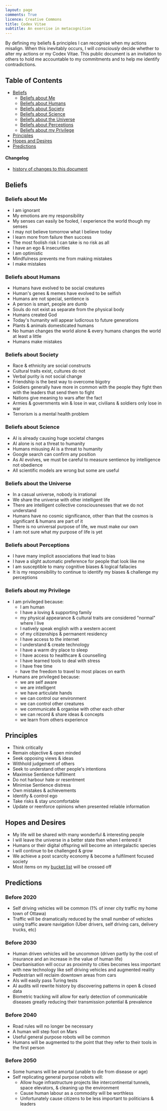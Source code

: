 ```yaml
---
layout: page
comments: True
licence: Creative Commons
title: Codex Vitae
subtitle: An exercise in metacognition
---
```


By defining my beliefs & principles I can recognise when my actions misalign. When this inevitably occurs, I will *consciously* decide whether to alter my actions or my Codex Vitae. This public document is an invitation to others to hold me accountable to my commitments and to help me identify contradictions.


## Table of Contents

- [Beliefs](#beliefs)
  - [Beliefs about Me](#beliefs-about-me)
  - [Beliefs about Humans](#beliefs-about-humans)
  - [Beliefs about Society](#beliefs-about-society)
  - [Beliefs about Science](#beliefs-about-science)
  - [Beliefs about the Universe](#beliefs-about-the-universe)
  - [Beliefs about Perceptions](#beliefs-about-perceptions)
  - [Beliefs about my Privilege](#beliefs-about-my-privilege)
- [Principles](#principles)
- [Hopes and Desires](#hopes-and-desires)
- [Predictions](#predictions)


#### Changelog
- [history of changes to this document](https://github.com/gregology/gregology.github.io/commits/master/codex.md)


## Beliefs


### Beliefs about Me

- I am ignorant
- My emotions are my responsibility
- My senses can easily be fooled, I experience the world though my senses
- I may not believe tomorrow what I believe today
- I learn more from failure then success
- The most foolish risk I can take is no risk as all
- I have an ego & insecurities
- I am optimistic
- Mindfulness prevents me from making mistakes
- I make mistakes


### Beliefs about Humans

- Humans have evolved to be social creatures
- Human's genes & memes have evolved to be selfish
- Humans are not special, sentience is
- A person is smart, people are dumb
- Souls do not exist as separate from the physical body
- Humans created God
- Today's humanity will appear ludicrous to future generations
- Plants & animals domesticated humans
- No human changes the world alone & every humans changes the world at least a little
- Humans make mistakes


### Beliefs about Society

- Race & ethnicity are social constructs
- Cultural traits exist, cultures do not
- Verbal purity is not social change
- Friendship is the best way to overcome bigotry
- Soldiers generally have more in common with the people they fight then with the leaders that send them to fight
- Nations give meaning to wars after the fact
- Armies & governments win & lose in war, civilians & soldiers only lose in war
- Terrorism is a mental health problem


### Beliefs about Science

- AI is already causing huge societal changes
- AI alone is not a threat to humanity
- Humans misusing AI is a threat to humanity
- Google search can confirm any position
- As AI evolves, we must be careful to measure sentience by intelligence not obedience
- All scientific models are wrong but some are useful


### Beliefs about the Universe

- In a casual universe, nobody is irrational
- We share the universe with other intelligent life
- There are intelligent collective consciousnesses that we do not understand
- Humans have no cosmic significance, other than that the cosmos is significant & humans are part of it
- There is no universal purpose of life, we must make our own
- I am not sure what my purpose of life is yet


### Beliefs about Perceptions

- I have many implicit associations that lead to bias
- I have a slight automatic preference for people that look like me
- I am susceptible to many cognitive biases & logical fallacies
- It is my responsibility to continue to identify my biases & challenge my perceptions


### Beliefs about my Privilege

- I am privileged because:
  - I am human
  - I have a loving & supporting family
  - my physical appearance & cultural traits are considered "normal" where I live
  - I natively speak english with a western accent
  - of my citizenships & permanent residency
  - I have access to the internet
  - I understand & create technology
  - I have a warm dry place to sleep
  - I have access to healthcare & counselling
  - I have learned tools to deal with stress
  - I have free time
  - have the freedom to travel to most places on earth
- Humans are privileged because:
  - we are self aware
  - we are intelligent
  - we have articulate hands
  - we can control our environment
  - we can control other creatures
  - we communicate & organise with other each other
  - we can record & share ideas & concepts
  - we learn from others experience


## Principles

- Think critically
- Remain objective & open minded
- Seek opposing views & ideas
- Withhold judgement of others
- Seek to understand other people's intentions
- Maximise Sentience fulfilment
- Do not harbour hate or resentment
- Minimise Sentience distress
- Own mistakes & achievements
- Identify & control ego
- Take risks & stay uncomfortable
- Update or reenforce opinions when presented reliable information


## Hopes and Desires

- My life will be shared with many wonderful & interesting people
- I will leave the universe in a better state then when I entered it
- Humans or their digital offspring will become an intergalactic species
- I will continue to be challenged & grow
- We achieve a post scarcity economy & become a fulfilment focused society
- Most items on my [bucket list](/bucket) will be crossed off


## Predictions

### Before 2020

- Self driving vehicles will be common (1% of inner city traffic my home town of Ottawa)
- Traffic will be dramatically reduced by the small number of vehicles using traffic aware navigation (Uber drivers, self driving cars, delivery trucks, etc)

### Before 2030

- Human driven vehicles will be uncommon (driven partly by the cost of insurance and an increase in the value of human life)
- Deurbanisation will occur as proximity to cities becomes less important with new technology like self driving vehicles and augmented reality
- Pedestrian will reclaim downtown areas from cars
- AIs will easily pass Turing tests
- AI audits will rewrite history by discovering patterns in open & closed data
- Biometric tracking will allow for early detection of communicable diseases greatly reducing their transmission potential & prevalence

### Before 2040

- Road rules will no longer be necessary
- A human will step foot on Mars
- Useful general purpose robots will be common
- Humans will be augmented to the point that they refer to their tools in the first person

### Before 2050

- Some humans will be amortal (unable to die from disease or age)
- Self replicating general purpose robots will:
  - Allow huge infrastructure projects like intercontinental tunnels, space elevators, & cleaning up the environment
  - Cause human labour as a commodity will be worthless
  - Unfortunately cause citizens to be less important to politicians & leaders
